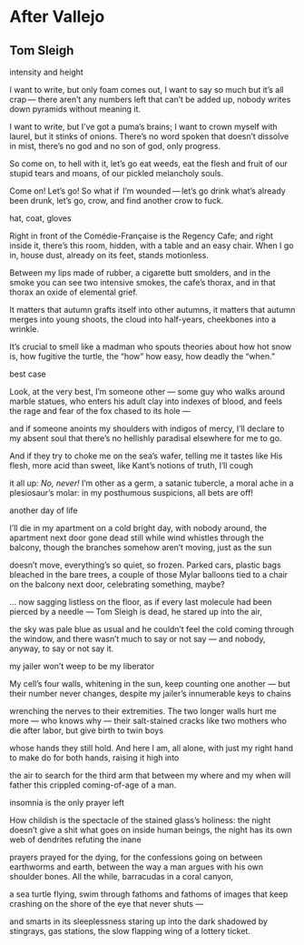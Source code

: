 # After Vallejo
## Tom Sleigh
intensity and height


I want to write, but only foam comes out,
I want to say so much but it’s all crap —
there aren’t any numbers left that can’t be added up,
nobody writes down pyramids without meaning it.

I want to write, but I’ve got a puma’s brains;
I want to crown myself with laurel, but it stinks of onions.
There’s no word spoken that doesn’t dissolve in mist,
there’s no god and no son of god, only progress.

So come on, to hell with it, let’s go eat weeds,
eat the flesh and fruit of our stupid
tears and moans, of our pickled melancholy souls.

Come on! Let’s go! So what if   I’m wounded — let’s go
drink what’s already been drunk,
let’s go, crow, and find another crow to fuck.


hat, coat, gloves


Right in front of the Comédie-Française
is the Regency Cafe; and right inside it, there’s this room, hidden,
with a table and an easy chair. When I go in,
house dust, already on its feet, stands motionless.

Between my lips made of rubber, a cigarette butt
smolders, and in the smoke you can see two intensive
smokes, the cafe’s thorax, and in that
thorax an oxide of elemental grief.

It matters that autumn grafts itself into other autumns,
it matters that autumn merges into young shoots,
the cloud into half-years, cheekbones into a wrinkle.

It’s crucial to smell like a madman who spouts
theories about how hot snow is, how fugitive the turtle,
the “how” how easy, how deadly the “when.”


best case


Look, at the very best, I’m someone other —
some guy who walks around marble statues, who enters
his adult clay into indexes of blood, and feels
the rage and fear of the fox chased to its hole —

and if someone anoints my shoulders
with indigos of mercy, I’ll declare
to my absent soul that there’s no hellishly
paradisal elsewhere for me to go.

And if they try to choke me on the sea’s wafer,
telling me it tastes like His flesh, more acid
than sweet, like Kant’s notions of truth, I’ll cough

it all up: _No, never!_ I’m other as a germ, a satanic
tubercle, a moral ache in a plesiosaur’s molar:
in my posthumous suspicions, all bets are off!


another day of life


I’ll die in my apartment on a cold bright day,
with nobody around, the apartment next door gone
dead still while wind whistles through the balcony,
though the branches somehow aren’t moving, just as the sun

doesn’t move, everything’s so quiet, so frozen.
Parked cars, plastic bags bleached in the bare trees,
a couple of those Mylar balloons tied to a chair on
the balcony next door, celebrating something, maybe?

... now sagging listless on the floor,
as if every last molecule had been pierced by a needle —
Tom Sleigh is dead, he stared up into the air,

the sky was pale blue as usual and he couldn’t feel
the cold coming through the window, and there wasn’t
much to say or not say — and nobody, anyway, to say or not say it.


my jailer won’t weep to be my liberator


My cell’s four walls, whitening in the sun,
keep counting one another — but their number
never changes, despite my jailer’s
innumerable keys to chains

wrenching the nerves to their extremities.
The two longer walls hurt me more — who knows why —
their salt-stained cracks like two mothers who die
after labor, but give birth to twin boys

whose hands they still hold. And here I am,
all alone, with just my right hand to make do
for both hands, raising it high into

the air to search for the third arm
that between my where and my when
will father this crippled coming-of-age of a man.


insomnia is the only prayer left


How childish is the spectacle of the stained
glass’s holiness: the night doesn’t give a shit what
goes on inside human beings, the night
has its own web of dendrites refuting the inane

prayers prayed for the dying, for the confessions
going on between earthworms and earth, between
the way a man argues with his own shoulder bones.
All the while, barracudas in a coral canyon,

a sea turtle flying, swim through fathoms
and fathoms of images that keep crashing
on the shore of the eye that never shuts —

and smarts in its sleeplessness staring
up into the dark shadowed by stingrays, gas stations,
the slow flapping wing of a lottery ticket.
